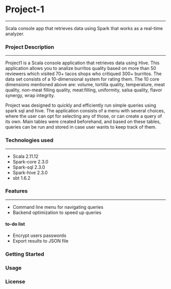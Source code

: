 <h1>Project-1</h1>
<hr>
Scala console app that retrieves data using Spark that works as a real-time analyzer.

<h3>Project Description</h3>
<hr>

Project1 is a Scala console application that retrieves data using Hive. This application allows you to analize burritos quality based on more than 50 reviewers which visited 70+ tacos shops who critiqued 300+ burritos. The data set consists of a 10-dimensional system for rating them. The 10 core dimensions mentioned above are: volume, tortilla quality, temperature, meat quality, non-meat filling quality, meat:filling, uniformity, salsa quality, flavor synergy, wrap integrity.

Project was designed to quickly and efficiently run simple queries using spark sql and hive. The application consists of a menu with several choices, where the user can opt for selecting any of those, or can create a query of its own. Main tables were created beforehand, and based on these tables, queries can be run and stored in case user wants to keep track of them. 


<h3>Technologies used</h3>
<hr>
<ul>
<li>Scala 2.11.12</li>
<li>Spark-core 2.3.0</li>
<li>Spark-sql 2.3.0</li>
<li>Spark-hive 2.3.0</li>
<li>sbt 1.6.2</li>
</ul>

<h3>Features</h3>
<hr>
<ul>
<li>Command line menu for navigating queries</li>
<li>Backend optimization to speed up queries</li>
</ul>

<h4>to-do list</h4>
<ul>
<li>Encrypt users passwords</li>
<li>Export results to JSON file</li>
</ul>  

<h3>Getting Started</h3>

<h3>Usage</h3>

<h3>License</h3>
 


